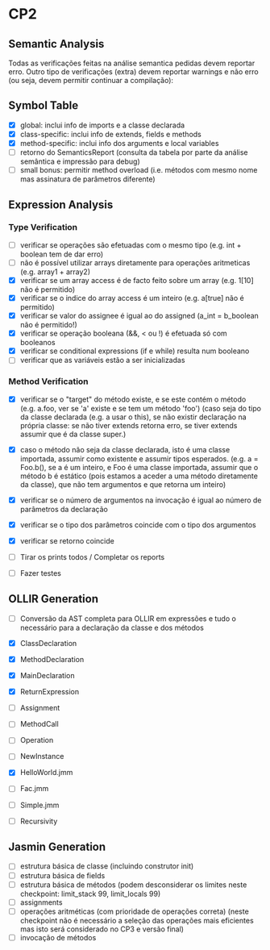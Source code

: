 # CP2

## Semantic Analysis

Todas as verificações feitas na análise semantica pedidas devem reportar erro. Outro tipo de verificações (extra) devem reportar warnings e não erro (ou seja, devem permitir continuar a compilação):

## Symbol Table

- [x] global: inclui info de imports e a classe declarada
- [x] class-specific: inclui info de extends, fields e methods
- [x] method-specific: inclui info dos arguments e local variables
- [ ] retorno do SemanticsReport (consulta da tabela por parte da análise semântica e impressão para debug)
- [ ] small bonus: permitir method overload (i.e. métodos com mesmo nome mas assinatura de parâmetros diferente)

## Expression Analysis

### Type Verification

- [ ] verificar se operações são efetuadas com o mesmo tipo (e.g. int + boolean tem de dar erro)
- [ ] não é possível utilizar arrays diretamente para operações aritmeticas (e.g. array1 + array2)
- [x] verificar se um array access é de facto feito sobre um array (e.g. 1[10] não é permitido)
- [x] verificar se o indice do array access é um inteiro (e.g. a[true] não é permitido)
- [x] verificar se valor do assignee é igual ao do assigned (a_int = b_boolean não é permitido!)
- [x] verificar se operação booleana (&&, < ou !) é efetuada só com booleanos
- [x] verificar se conditional expressions (if e while) resulta num booleano
- [ ] verificar que as variáveis estão a ser inicializadas

### Method Verification

- [x] verificar se o "target" do método existe, e se este contém o método (e.g. a.foo, ver se 'a' existe e se tem um método 'foo')
(caso seja do tipo da classe declarada (e.g. a usar o this), se não existir declaração na própria classe: se não tiver extends retorna erro, se tiver extends assumir que é da classe super.)
- [x] caso o método não seja da classe declarada, isto é uma classe importada, assumir como existente e assumir tipos esperados. (e.g. a = Foo.b(), se a é um inteiro, e Foo é uma classe importada, assumir que o método b é estático (pois estamos a aceder a uma método diretamente da classe), que não tem argumentos e que retorna um inteiro)
- [x] verificar se o número de argumentos na invocação é igual ao número de parâmetros da declaração
- [x] verificar se o tipo dos parâmetros coincide com o tipo dos argumentos
- [x] verificar se retorno coincide

- [ ] Tirar os prints todos / Completar os reports
- [ ] Fazer testes

## OLLIR Generation

- [ ] Conversão da AST completa para OLLIR em expressões e tudo o necessário para a declaração da classe e dos métodos
- [x] ClassDeclaration
- [x] MethodDeclaration
- [x] MainDeclaration
- [x] ReturnExpression
- [ ] Assignment
- [ ] MethodCall
- [ ] Operation 
- [ ] NewInstance
- [x] HelloWorld.jmm
- [ ] Fac.jmm
- [ ] Simple.jmm
- [ ] Recursivity


## Jasmin Generation

- [ ] estrutura básica de classe (incluindo construtor init)
- [ ] estrutura básica de fields
- [ ] estrutura básica de métodos (podem desconsiderar os limites neste checkpoint: limit_stack 99, limit_locals 99)
- [ ] assignments
- [ ] operações aritméticas (com prioridade de operações correta) (neste checkpoint não é necessário a seleção das operações mais eficientes mas isto será considerado no CP3 e versão final)
- [ ] invocação de métodos
